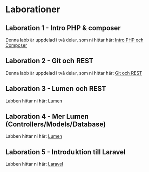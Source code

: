 # Laborationer

## Laboration 1 - Intro PHP & composer
Denna labb är uppdelad i två delar, som ni hittar här:
[Intro PHP och Composer](1/IntroPHP.md)

## Laboration 2 - Git och REST
Denna labb är uppdelad i två delar, som ni hittar här:
[Git och REST](2/git.md)

## Laboration 3 - Lumen och REST
Labben hittar ni här:
[Lumen](3/lumen.md)

## Laboration 4 - Mer Lumen (Controllers/Models/Database)
Labben hittar ni här:
[Lumen](4/lumen.md)

## Laboration 5 - Introduktion till Laravel
Labben hittar ni här:
[Laravel](5/laravel.md)
